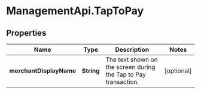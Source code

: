 # ManagementApi.TapToPay

## Properties

Name | Type | Description | Notes
------------ | ------------- | ------------- | -------------
**merchantDisplayName** | **String** | The text shown on the screen during the Tap to Pay transaction. | [optional] 


